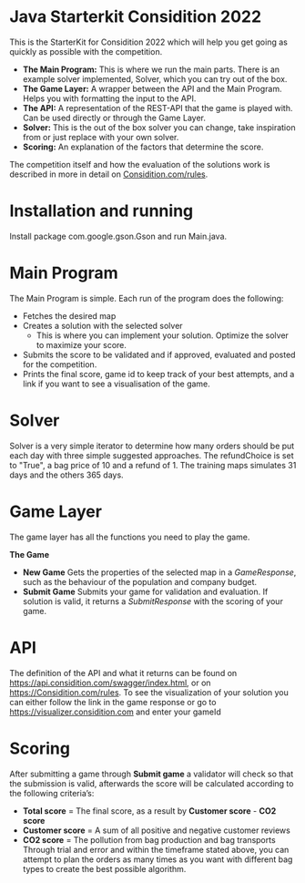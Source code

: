 # Java Starterkit Considition 2022
This is the StarterKit for Considition 2022 which will help you get going as quickly as possible with the competition.

- **The Main Program:** This is where we run the main parts. There is an example solver implemented, Solver, which you can try out of the box.
- **The Game Layer:** A wrapper between the API and the Main Program. Helps you with formatting the input to the API.
- **The API:** A representation of the REST-API that the game is played with. Can be used directly or through the Game Layer.
- **Solver:** This is the out of the box solver you can change, take inspiration from or just replace with your own solver.
- **Scoring:** An explanation of the factors that determine the score.

The competition itself and how the evaluation of the solutions work is described in more in detail on [Considition.com/rules](considition.com/rules).

# Installation and running
Install package com.google.gson.Gson and run Main.java.

# Main Program
The Main Program is simple. Each run of the program does the following:
- Fetches the desired map
- Creates a solution with the selected solver
    - This is where you can implement your solution. Optimize the solver to maximize your score.
- Submits the score to be validated and if approved, evaluated and posted for the competition.
- Prints the final score, game id to keep track of your best attempts, and a link if you want to see a visualisation of the game.

# Solver
Solver is a very simple iterator to determine how many orders should be put each day with three simple suggested approaches. The refundChoice is set to "True", a bag price of 10 and a refund of 1. The training maps simulates 31 days and the others 365 days.

# Game Layer
The game layer has all the functions you need to play the game.

**The Game**
- **New Game** Gets the properties of the selected map in a *GameResponse*, such as the behaviour of the population and company budget.
- **Submit Game** Submits your game for validation and evaluation. If solution is valid, it returns a *SubmitResponse* with the scoring of your game.

# API
The definition of the API and what it returns can be found on https://api.considition.com/swagger/index.html, or on https://Considition.com/rules.
To see the visualization of your solution you can either follow the link in the game response or go to https://visualizer.considition.com and enter your gameId

# Scoring
After submitting a game through **Submit game** a validator will check so that the submission is valid, afterwards the score will be calculated according to the following criteria’s:

- **Total score** = The final score, as a result by **Customer score** - **CO2 score**
- **Customer score** = A sum of all positive and negative customer reviews
- **CO2 score** = The pollution from bag production and bag transports
  Through trial and error and within the timeframe stated above, you can attempt to plan the orders as many times as you want with different bag types to create the best possible algorithm.
  